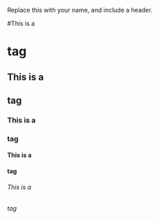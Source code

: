 Replace this with your name, and include a header.

#This is a <h1> tag
## This is a <h2> tag
### This is a <h3> tag
#### This is a <h4> tag
###### This is a <h6> tag
